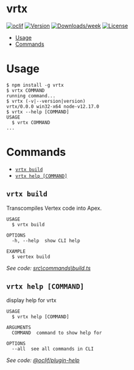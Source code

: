 vrtx
====



[![oclif](https://img.shields.io/badge/cli-oclif-brightgreen.svg)](https://oclif.io)
[![Version](https://img.shields.io/npm/v/vrtx.svg)](https://npmjs.org/package/vrtx)
[![Downloads/week](https://img.shields.io/npm/dw/vrtx.svg)](https://npmjs.org/package/vrtx)
[![License](https://img.shields.io/npm/l/vrtx.svg)](https://github.com/cesarParra/vrtx/blob/master/package.json)

<!-- toc -->
* [Usage](#usage)
* [Commands](#commands)
<!-- tocstop -->
# Usage
<!-- usage -->
```sh-session
$ npm install -g vrtx
$ vrtx COMMAND
running command...
$ vrtx (-v|--version|version)
vrtx/0.0.0 win32-x64 node-v12.17.0
$ vrtx --help [COMMAND]
USAGE
  $ vrtx COMMAND
...
```
<!-- usagestop -->
# Commands
<!-- commands -->
* [`vrtx build`](#vrtx-build)
* [`vrtx help [COMMAND]`](#vrtx-help-command)

## `vrtx build`

Transcompiles Vertex code into Apex.

```
USAGE
  $ vrtx build

OPTIONS
  -h, --help  show CLI help

EXAMPLE
  $ vertex build
```

_See code: [src\commands\build.ts](https://github.com/cesarParra/vrtx/blob/v0.0.0/src\commands\build.ts)_

## `vrtx help [COMMAND]`

display help for vrtx

```
USAGE
  $ vrtx help [COMMAND]

ARGUMENTS
  COMMAND  command to show help for

OPTIONS
  --all  see all commands in CLI
```

_See code: [@oclif/plugin-help](https://github.com/oclif/plugin-help/blob/v3.1.0/src\commands\help.ts)_
<!-- commandsstop -->

